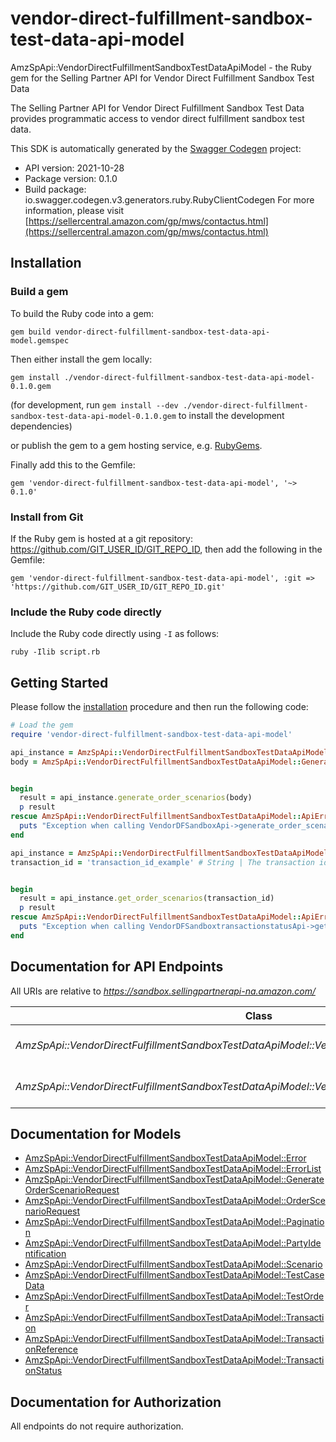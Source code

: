 # vendor-direct-fulfillment-sandbox-test-data-api-model

AmzSpApi::VendorDirectFulfillmentSandboxTestDataApiModel - the Ruby gem for the Selling Partner API for Vendor Direct Fulfillment Sandbox Test Data

The Selling Partner API for Vendor Direct Fulfillment Sandbox Test Data provides programmatic access to vendor direct fulfillment sandbox test data.

This SDK is automatically generated by the [Swagger Codegen](https://github.com/swagger-api/swagger-codegen) project:

- API version: 2021-10-28
- Package version: 0.1.0
- Build package: io.swagger.codegen.v3.generators.ruby.RubyClientCodegen
For more information, please visit [https://sellercentral.amazon.com/gp/mws/contactus.html](https://sellercentral.amazon.com/gp/mws/contactus.html)

## Installation

### Build a gem

To build the Ruby code into a gem:

```shell
gem build vendor-direct-fulfillment-sandbox-test-data-api-model.gemspec
```

Then either install the gem locally:

```shell
gem install ./vendor-direct-fulfillment-sandbox-test-data-api-model-0.1.0.gem
```
(for development, run `gem install --dev ./vendor-direct-fulfillment-sandbox-test-data-api-model-0.1.0.gem` to install the development dependencies)

or publish the gem to a gem hosting service, e.g. [RubyGems](https://rubygems.org/).

Finally add this to the Gemfile:

    gem 'vendor-direct-fulfillment-sandbox-test-data-api-model', '~> 0.1.0'

### Install from Git

If the Ruby gem is hosted at a git repository: https://github.com/GIT_USER_ID/GIT_REPO_ID, then add the following in the Gemfile:

    gem 'vendor-direct-fulfillment-sandbox-test-data-api-model', :git => 'https://github.com/GIT_USER_ID/GIT_REPO_ID.git'

### Include the Ruby code directly

Include the Ruby code directly using `-I` as follows:

```shell
ruby -Ilib script.rb
```

## Getting Started

Please follow the [installation](#installation) procedure and then run the following code:
```ruby
# Load the gem
require 'vendor-direct-fulfillment-sandbox-test-data-api-model'

api_instance = AmzSpApi::VendorDirectFulfillmentSandboxTestDataApiModel::VendorDFSandboxApi.new
body = AmzSpApi::VendorDirectFulfillmentSandboxTestDataApiModel::GenerateOrderScenarioRequest.new # GenerateOrderScenarioRequest | The request payload that contain parameters to generate test order data scenarios.


begin
  result = api_instance.generate_order_scenarios(body)
  p result
rescue AmzSpApi::VendorDirectFulfillmentSandboxTestDataApiModel::ApiError => e
  puts "Exception when calling VendorDFSandboxApi->generate_order_scenarios: #{e}"
end

api_instance = AmzSpApi::VendorDirectFulfillmentSandboxTestDataApiModel::VendorDFSandboxtransactionstatusApi.new
transaction_id = 'transaction_id_example' # String | The transaction identifier returned in the response for the `generateOrderScenarios` operation.


begin
  result = api_instance.get_order_scenarios(transaction_id)
  p result
rescue AmzSpApi::VendorDirectFulfillmentSandboxTestDataApiModel::ApiError => e
  puts "Exception when calling VendorDFSandboxtransactionstatusApi->get_order_scenarios: #{e}"
end
```

## Documentation for API Endpoints

All URIs are relative to *https://sandbox.sellingpartnerapi-na.amazon.com/*

Class | Method | HTTP request | Description
------------ | ------------- | ------------- | -------------
*AmzSpApi::VendorDirectFulfillmentSandboxTestDataApiModel::VendorDFSandboxApi* | [**generate_order_scenarios**](docs/VendorDFSandboxApi.md#generate_order_scenarios) | **POST** /vendor/directFulfillment/sandbox/2021-10-28/orders | 
*AmzSpApi::VendorDirectFulfillmentSandboxTestDataApiModel::VendorDFSandboxtransactionstatusApi* | [**get_order_scenarios**](docs/VendorDFSandboxtransactionstatusApi.md#get_order_scenarios) | **GET** /vendor/directFulfillment/sandbox/2021-10-28/transactions/{transactionId} | 

## Documentation for Models

 - [AmzSpApi::VendorDirectFulfillmentSandboxTestDataApiModel::Error](docs/Error.md)
 - [AmzSpApi::VendorDirectFulfillmentSandboxTestDataApiModel::ErrorList](docs/ErrorList.md)
 - [AmzSpApi::VendorDirectFulfillmentSandboxTestDataApiModel::GenerateOrderScenarioRequest](docs/GenerateOrderScenarioRequest.md)
 - [AmzSpApi::VendorDirectFulfillmentSandboxTestDataApiModel::OrderScenarioRequest](docs/OrderScenarioRequest.md)
 - [AmzSpApi::VendorDirectFulfillmentSandboxTestDataApiModel::Pagination](docs/Pagination.md)
 - [AmzSpApi::VendorDirectFulfillmentSandboxTestDataApiModel::PartyIdentification](docs/PartyIdentification.md)
 - [AmzSpApi::VendorDirectFulfillmentSandboxTestDataApiModel::Scenario](docs/Scenario.md)
 - [AmzSpApi::VendorDirectFulfillmentSandboxTestDataApiModel::TestCaseData](docs/TestCaseData.md)
 - [AmzSpApi::VendorDirectFulfillmentSandboxTestDataApiModel::TestOrder](docs/TestOrder.md)
 - [AmzSpApi::VendorDirectFulfillmentSandboxTestDataApiModel::Transaction](docs/Transaction.md)
 - [AmzSpApi::VendorDirectFulfillmentSandboxTestDataApiModel::TransactionReference](docs/TransactionReference.md)
 - [AmzSpApi::VendorDirectFulfillmentSandboxTestDataApiModel::TransactionStatus](docs/TransactionStatus.md)

## Documentation for Authorization

 All endpoints do not require authorization.

